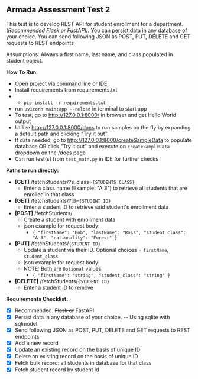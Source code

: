 Armada Assessment Test 2
----
This test is to develop REST API for student enrollment for a
department. _(Recommended Flask or FastAPI)._
You can persist data in any database of your choice.
You can send following JSON as POST, PUT, DELETE and GET requests to REST endpoints

Assumptions: Always a first name, last name, and class populated in student object.

<b>How To Run:</b>
- Open project via command line or IDE
- Install requirements from requirements.txt
- - `pip install -r requirements.txt`
- run `uvicorn main:app --reload` in terminal to start app
- To test; go to http://127.0.0.1:8000/ in browser and get Hello World output
- Utilize http://127.0.0.1:8000/docs to run samples on the fly by expanding a default path and clicking "Try it out"
- If data needed; go to http://127.0.0.1:8000/createSampleData to populate database OR click "Try it out" and execute on `createSampleData` dropdown on the /docs page
- Can run test(s) from `test_main.py` in IDE for further checks

<b>Paths to run directly:</b>
- **[GET]** /fetchStudents/?s_class=`{STUDENTS CLASS}`
  - Enter a class name (Example: "A 3") to retrieve all students that are enrolled in that class
- **[GET]** /fetchStudents/?id=`{STUDENT ID}`
  - Enter a student ID to retrieve said student's enrollment data
- **[POST]** /fetchStudents/
  - Create a student with enrollment data
  - json example for request body:
    - `{
          "firstName": "Bob",
          "lastName": "Ross",
          "student_class": "A 3",
          "nationality": "Forest"
        }`
- **[PUT]** /fetchStudents/`{STUDENT ID}`
  - Update a student via their ID. Optional choices = `firstName`, `student_class`
  - json example for request body:
  - NOTE: Both are `Optional` values
    - `{
          "firstName": "string",
          "student_class": "string"
        }`
- **[DELETE]** /fetchStudents/`{STUDENT ID}`
  - Enter a student ID to remove

<b>Requirements Checklist:</b>
- [x] Recommended: ~~Flask or~~ FastAPI
- [x] Persist data in any database of your choice. -- Using sqlite with sqlmodel
- [x] Send following JSON as POST, PUT, DELETE and GET requests to REST endpoints
- [x] Add a new record
- [x] Update an existing record on the basis of unique ID
- [x] Delete an existing record on the basis of unique ID
- [x] Fetch bulk record: all students in database for that class
- [x] Fetch student record by student id
